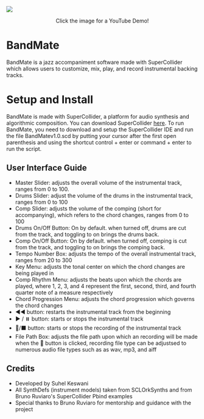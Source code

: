 
[<img src="https://preview.redd.it/bnagpyoe2zm51.png?width=1536&format=png&auto=webp&s=50d4190cbb7889962a7efb92b2839ac3c7420d45">](https://youtu.be/2DsOu3cBAS8)
<center>Click the image for a YouTube Demo!</center>

# BandMate <br>
BandMate is a jazz accompaniment software made with SuperCollider which allows users to customize, mix, play, and record instrumental backing tracks.  

# Setup and Install
BandMate is made with SuperCollider, a platform for audio synthesis and algorithmic composition. You can download SuperCollider [here](https://supercollider.github.io/). To run BandMate, you need to download and setup the SuperCollider IDE and run the file BandMatev1.0.scd by putting your cursor after the first open parenthesis and using the shortcut control + enter or command + enter to run the script.

## User Interface Guide <br>
- Master Slider: adjusts the overall volume of the instrumental track, ranges from 0 to 100.
- Drums Slider: adjust the volume of the drums in the instrumental track, ranges from 0 to 100
- Comp Slider: adjusts the volume of the comping (short for accompanying), which refers to the chord changes, ranges from 0 to 100
- Drums On/Off Button: On by default. when turned off, drums are cut from the track, and toggling to on brings the drums back.
- Comp On/Off Button: On by default. when turned off, comping is cut from the track, and toggling to on brings the comping back.
- Tempo Number Box: adjusts the tempo of the overall instrumental track, ranges from 20 to 300
- Key Menu: adjusts the tonal center on which the chord changes are being played in
- Comp Rhythm Menu: adjusts the beats upon which the chords are played, where 1, 2, 3, and 4 represent the first, second, third, and fourth quarter note of a measure respectively
- Chord Progression Menu: adjusts the chord progression which governs the chord changes
- ◀️◀️ button: restarts the instrumental track from the beginning
- ▶ / ⏸️ button: starts or stops the instrumental track
- 🔴/⬛ button: starts or stops the recording of the instrumental track
- File Path Box: adjusts the file path upon which an recording will be made when the 🔴 button is clicked, recording file type can be adjustsed to numerous audio file types such as as wav, mp3, and aiff

## Credits <br>
- Developed by Suhel Keswani
- All SynthDefs (instrument models) taken from SCLOrkSynths and from Bruno Ruviaro's SuperCollider Pbind examples
- Special thanks to Bruno Ruviaro for mentorship and guidance with the project
